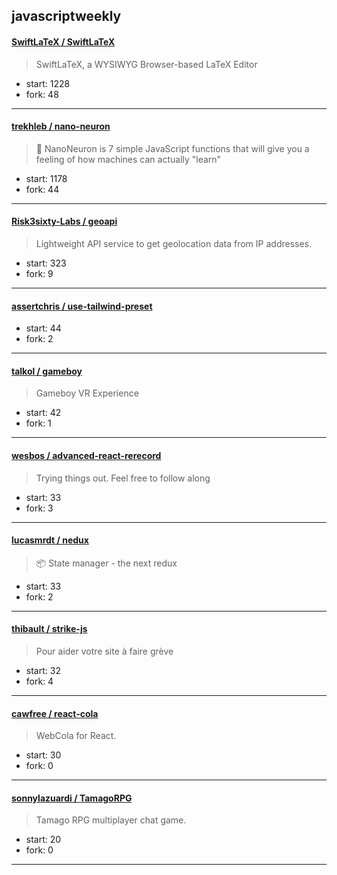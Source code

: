 ## javascriptweekly

#### [SwiftLaTeX / SwiftLaTeX](https://github.com/SwiftLaTeX/SwiftLaTeX)

> SwiftLaTeX, a WYSIWYG Browser-based LaTeX Editor

+ start: 1228
+ fork: 48

----


#### [trekhleb / nano-neuron](https://github.com/trekhleb/nano-neuron)

> 🤖 NanoNeuron is 7 simple JavaScript functions that will give you a feeling of how machines can actually "learn"

+ start: 1178
+ fork: 44

----


#### [Risk3sixty-Labs / geoapi](https://github.com/Risk3sixty-Labs/geoapi)

> Lightweight API service to get geolocation data from IP addresses.

+ start: 323
+ fork: 9

----


#### [assertchris / use-tailwind-preset](https://github.com/assertchris/use-tailwind-preset)

> 

+ start: 44
+ fork: 2

----


#### [talkol / gameboy](https://github.com/talkol/gameboy)

> Gameboy VR Experience

+ start: 42
+ fork: 1

----


#### [wesbos / advanced-react-rerecord](https://github.com/wesbos/advanced-react-rerecord)

> Trying things out. Feel free to follow along

+ start: 33
+ fork: 3

----


#### [lucasmrdt / nedux](https://github.com/lucasmrdt/nedux)

> 📦 State manager - the next redux

+ start: 33
+ fork: 2

----


#### [thibault / strike-js](https://github.com/thibault/strike-js)

> Pour aider votre site à faire grève

+ start: 32
+ fork: 4

----


#### [cawfree / react-cola](https://github.com/cawfree/react-cola)

> WebCola for React.

+ start: 30
+ fork: 0

----


#### [sonnylazuardi / TamagoRPG](https://github.com/sonnylazuardi/TamagoRPG)

> Tamago RPG multiplayer chat game.

+ start: 20
+ fork: 0

----

